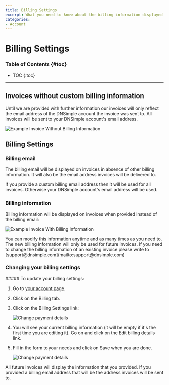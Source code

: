 ```yaml
---
title: Billing Settings
excerpt: What you need to know about the billing information displayed on every invoice.
categories:
- Account
---
```


# Billing Settings

### Table of Contents {#toc}

* TOC
{:toc}

---


## Invoices without custom billing information

Until we are provided with further information our invoices will only reflect the email address of the DNSimple account the invoice was sent to. All invoices will be sent to your DNSimple account's email address.

![Example Invoice Without Billing Information](/files/account-billing-settings-invoice-1.png)


## Billing Settings

### Billing email

The billing email will be displayed on invoices in absence of other billing information. It will also be the email address invoices will be delivered to.

<callout>
If you provide a custom billing email address then it will be used for all invoices. Otherwise your DNSimple account's email address will be used.
</callout>


### Billing information

Billing information will be displayed on invoices when provided instead of the billing email:

![Example Invoice With Billing Information](/files/account-billing-settings-invoice-2.png)

<warning>
You can modify this information anytime and as many times as you need to. The new billing information will only be used for future invoices. If you need to change the billing information of an existing invoice please write to [support@dnsimple.com](mailto:support@dnsimple.com)
</warning>

### Changing your billing settings

<div class="section-steps" markdown="1">
##### To update your billing settings:

1. Go to [your account page](https://dnsimple.com/account).
1. Click on the <label>Billing</label> tab.
1. Click on the <label>Billing Settings</label> link:

     ![Change payment details](/files/account-billing-settings-1.png)

1. You will see your current billing information (it will be empty if it's the first time you are editing it). Go on and click on the <label>Edit billing details</label> link.
1. Fill in the form to your needs and click on <label>Save</label> when you are done.

     ![Change payment details](/files/account-billing-settings-2.png)
</div>


All future invoices will display the information that you provided. If you provided a billing email address that will be the address invoices will be sent to.
